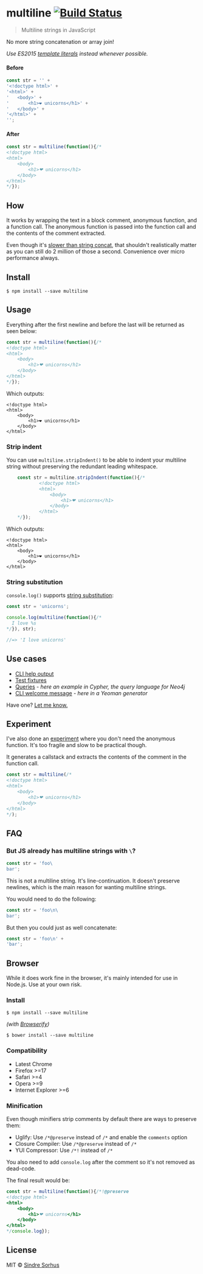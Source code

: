 # multiline [![Build Status](https://travis-ci.org/sindresorhus/multiline.svg?branch=master)](https://travis-ci.org/sindresorhus/multiline)

> Multiline strings in JavaScript

No more string concatenation or array join!

*Use ES2015 [template literals](https://developer.mozilla.org/en/docs/Web/JavaScript/Reference/template_strings) instead whenever possible.*

#### Before

```js
const str = '' +
'<!doctype html>' +
'<html>' +
'	<body>' +
'		<h1>❤ unicorns</h1>' +
'	</body>' +
'</html>' +
'';
```

#### After

```js
const str = multiline(function(){/*
<!doctype html>
<html>
	<body>
		<h1>❤ unicorns</h1>
	</body>
</html>
*/});
```


## How

It works by wrapping the text in a block comment, anonymous function, and a function call. The anonymous function is passed into the function call and the contents of the comment extracted.

Even though it's [slower than string concat](http://jsperf.com/multiline), that shouldn't realistically matter as you can still do 2 million of those a second. Convenience over micro performance always.


## Install

```
$ npm install --save multiline
```


## Usage

Everything after the first newline and before the last will be returned as seen below:

```js
const str = multiline(function(){/*
<!doctype html>
<html>
	<body>
		<h1>❤ unicorns</h1>
	</body>
</html>
*/});
```

Which outputs:

```
<!doctype html>
<html>
	<body>
		<h1>❤ unicorns</h1>
	</body>
</html>
```

### Strip indent

You can use `multiline.stripIndent()` to be able to indent your multiline string without preserving the redundant leading whitespace.

```js
	const str = multiline.stripIndent(function(){/*
			<!doctype html>
			<html>
				<body>
					<h1>❤ unicorns</h1>
				</body>
			</html>
	*/});
```

Which outputs:

```
<!doctype html>
<html>
	<body>
		<h1>❤ unicorns</h1>
	</body>
</html>
```


### String substitution

`console.log()` supports [string substitution](http://nodejs.org/docs/latest/api/console.html#console_console_log_data):

```js
const str = 'unicorns';

console.log(multiline(function(){/*
  I love %s
*/}), str);

//=> 'I love unicorns'
```


## Use cases

- [CLI help output](https://github.com/sindresorhus/pageres/blob/cb85922dec2b962c7b45484023c9ba43a9abf6bd/cli.js#L14-L33)
- [Test fixtures](https://twitter.com/TooTallNate/status/465392558000984064)
- [Queries](https://github.com/freethejazz/twitter-to-neo4j/blob/a41b6c2e8480d4b9943640a8aa4b6976f07083bf/cypher/queries.js#L15-L22) - *here an example in Cypher, the query language for Neo4j*
- [CLI welcome message](https://github.com/yeoman/generator-jquery/blob/4b532843663e4b5ce7d433d351e0a78dcf2b1e20/app/index.js#L28-L40) - *here in a Yeoman generator*

Have one? [Let me know.](https://github.com/sindresorhus/multiline/issues/new)


## Experiment

I've also done an [experiment](experiment.js) where you don't need the anonymous function. It's too fragile and slow to be practical though.

It generates a callstack and extracts the contents of the comment in the function call.

```js
const str = multiline(/*
<!doctype html>
<html>
	<body>
		<h1>❤ unicorns</h1>
	</body>
</html>
*/);
```


## FAQ

### But JS already has multiline strings with `\`?

```js
const str = 'foo\
bar';
```

This is not a multiline string. It's line-continuation. It doesn't preserve newlines, which is the main reason for wanting multiline strings.

You would need to do the following:

```js
const str = 'foo\n\
bar';
```

But then you could just as well concatenate:

```js
const str = 'foo\n' +
'bar';
```


## Browser

While it does work fine in the browser, it's mainly intended for use in Node.js. Use at your own risk.

### Install

```
$ npm install --save multiline
```

*(with [Browserify](http://browserify.org))*

```
$ bower install --save multiline
```


### Compatibility

- Latest Chrome
- Firefox >=17
- Safari >=4
- Opera >=9
- Internet Explorer >=6

### Minification

Even though minifiers strip comments by default there are ways to preserve them:

- Uglify: Use `/*@preserve` instead of `/*` and enable the `comments` option
- Closure Compiler: Use `/*@preserve` instead of `/*`
- YUI Compressor: Use `/*!` instead of `/*`

You also need to add `console.log` after the comment so it's not removed as dead-code.

The final result would be:

```js
const str = multiline(function(){/*!@preserve
<!doctype html>
<html>
	<body>
		<h1>❤ unicorns</h1>
	</body>
</html>
*/console.log});
```


## License

MIT © [Sindre Sorhus](https://sindresorhus.com)

